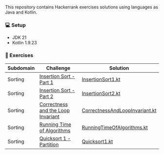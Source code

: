 
<p>This repository contains Hackerrank exercises solutions using languages as Java and Kotlin.</p>

### :computer: Setup

- JDK 21
- Kotlin 1.9.23

### :memo: Exercises
| Subdomain | Challenge                                                                                                 | Solution                                                                                                                                               |
|-----------|-----------------------------------------------------------------------------------------------------------|--------------------------------------------------------------------------------------------------------------------------------------------------------|
| Sorting   | [Insertion Sort - Part 1](https://www.hackerrank.com/challenges/insertionsort1/problem)                   | [InsertionSort1.kt](https://github.com/dudalealf/hackerrank-solutions/blob/master/src/main/kotlin/sorting/InsertionSort1.kt)                           |
| Sorting   | [Insertion Sort - Part 2](https://www.hackerrank.com/challenges/insertionsort2/problem)                   | [InsertionSort2.kt](https://github.com/dudalealf/hackerrank-solutions/blob/master/src/main/kotlin/sorting/InsertionSort2.kt)                           |                                                                                                      
| Sorting   | [Correctness and the Loop Invariant](https://www.hackerrank.com/challenges/correctness-invariant/problem) | [CorrectnessAndLoopInvariant.kt](https://github.com/dudalealf/hackerrank-solutions/blob/master/src/main/kotlin/sorting/CorrectnessAndLoopInvariant.kt) |                                                                                                      
| Sorting   | [Running Time of Algorithms](https://www.hackerrank.com/challenges/runningtime/problem)                   | [RunningTimeOfAlgorithms.kt](https://github.com/dudalealf/hackerrank-solutions/blob/master/src/main/kotlin/sorting/RunningTimeOfAlgorithms.kt)         |
| Sorting   | [Quicksort 1 - Partition](https://www.hackerrank.com/challenges/quicksort1/problem)                       | [Quicksort1.kt](https://github.com/dudalealf/hackerrank-solutions/blob/master/src/main/kotlin/sorting/Quicksort1.kt)                                   |
